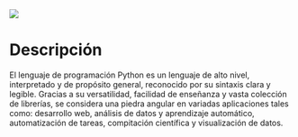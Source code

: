 <!-- GIF HEADER -->
<img src="https://michaelwashburnjr.com/hubfs/Imported_Blog_Media/python.jpg">

# Descripción

El lenguaje de programación Python es un lenguaje de alto nivel, interpretado y de propósito general, reconocido por su sintaxis clara y legible. 
Gracias a su versatilidad, facilidad de enseñanza y vasta colección de librerías, se considera una piedra angular en variadas aplicaciones tales como: desarrollo web, análisis de datos y aprendizaje automático, automatización de tareas, compitación científica y visualización de datos. 
